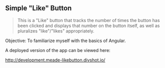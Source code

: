 ## Simple "Like" Button

> This is a "Like" button that tracks the number of times the button has been clicked and displays that number on the button itself, as well as pluralizes "like"/"likes" appropriately.

Objective: To familiarize myself with the basics of Angular.

A deployed version of the app can be viewed here:

http://development.meade-likebutton.divshot.io/

